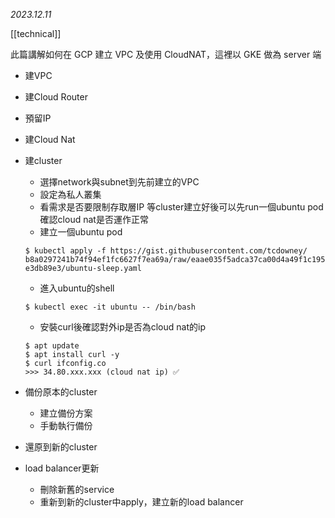 *2023.12.11*

[[technical]]

此篇講解如何在 GCP 建立 VPC 及使用 CloudNAT，這裡以 GKE 做為 server 端
- 建VPC
- 建Cloud Router
- 預留IP 
- 建Cloud Nat
- 建cluster
	- 選擇network與subnet到先前建立的VPC
	- 設定為私人叢集
	- 看需求是否要限制存取層IP
	等cluster建立好後可以先run一個ubuntu pod確認cloud nat是否運作正常
	- 建立一個ubuntu pod
	```shell
	$ kubectl apply -f https://gist.githubusercontent.com/tcdowney/
	b8a0297241b74f94ef1fc6627f7ea69a/raw/eaae035f5adca37ca00d4a49f1c1958f
	e3db89e3/ubuntu-sleep.yaml
	```
	- 進入ubuntu的shell
	```shell
	$ kubectl exec -it ubuntu -- /bin/bash
	```
	- 安裝curl後確認對外ip是否為cloud nat的ip
	```shell
	$ apt update
	$ apt install curl -y
	$ curl ifconfig.co
    >>> 34.80.xxx.xxx (cloud nat ip) ✅
	```

- 備份原本的cluster
	- 建立備份方案
	- 手動執行備份
- 還原到新的cluster
- load balancer更新
	- 刪除新舊的service
	- 重新到新的cluster中apply，建立新的load balancer

